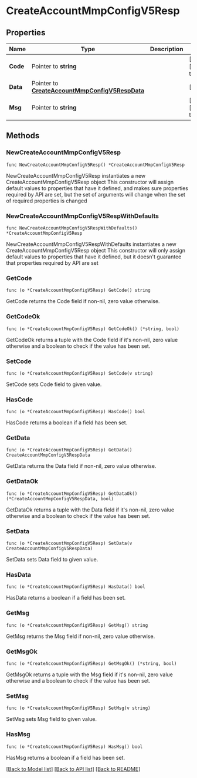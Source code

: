 # CreateAccountMmpConfigV5Resp

## Properties

Name | Type | Description | Notes
------------ | ------------- | ------------- | -------------
**Code** | Pointer to **string** |  | [optional] [default to ""]
**Data** | Pointer to [**CreateAccountMmpConfigV5RespData**](CreateAccountMmpConfigV5RespData.md) |  | [optional] 
**Msg** | Pointer to **string** |  | [optional] [default to ""]

## Methods

### NewCreateAccountMmpConfigV5Resp

`func NewCreateAccountMmpConfigV5Resp() *CreateAccountMmpConfigV5Resp`

NewCreateAccountMmpConfigV5Resp instantiates a new CreateAccountMmpConfigV5Resp object
This constructor will assign default values to properties that have it defined,
and makes sure properties required by API are set, but the set of arguments
will change when the set of required properties is changed

### NewCreateAccountMmpConfigV5RespWithDefaults

`func NewCreateAccountMmpConfigV5RespWithDefaults() *CreateAccountMmpConfigV5Resp`

NewCreateAccountMmpConfigV5RespWithDefaults instantiates a new CreateAccountMmpConfigV5Resp object
This constructor will only assign default values to properties that have it defined,
but it doesn't guarantee that properties required by API are set

### GetCode

`func (o *CreateAccountMmpConfigV5Resp) GetCode() string`

GetCode returns the Code field if non-nil, zero value otherwise.

### GetCodeOk

`func (o *CreateAccountMmpConfigV5Resp) GetCodeOk() (*string, bool)`

GetCodeOk returns a tuple with the Code field if it's non-nil, zero value otherwise
and a boolean to check if the value has been set.

### SetCode

`func (o *CreateAccountMmpConfigV5Resp) SetCode(v string)`

SetCode sets Code field to given value.

### HasCode

`func (o *CreateAccountMmpConfigV5Resp) HasCode() bool`

HasCode returns a boolean if a field has been set.

### GetData

`func (o *CreateAccountMmpConfigV5Resp) GetData() CreateAccountMmpConfigV5RespData`

GetData returns the Data field if non-nil, zero value otherwise.

### GetDataOk

`func (o *CreateAccountMmpConfigV5Resp) GetDataOk() (*CreateAccountMmpConfigV5RespData, bool)`

GetDataOk returns a tuple with the Data field if it's non-nil, zero value otherwise
and a boolean to check if the value has been set.

### SetData

`func (o *CreateAccountMmpConfigV5Resp) SetData(v CreateAccountMmpConfigV5RespData)`

SetData sets Data field to given value.

### HasData

`func (o *CreateAccountMmpConfigV5Resp) HasData() bool`

HasData returns a boolean if a field has been set.

### GetMsg

`func (o *CreateAccountMmpConfigV5Resp) GetMsg() string`

GetMsg returns the Msg field if non-nil, zero value otherwise.

### GetMsgOk

`func (o *CreateAccountMmpConfigV5Resp) GetMsgOk() (*string, bool)`

GetMsgOk returns a tuple with the Msg field if it's non-nil, zero value otherwise
and a boolean to check if the value has been set.

### SetMsg

`func (o *CreateAccountMmpConfigV5Resp) SetMsg(v string)`

SetMsg sets Msg field to given value.

### HasMsg

`func (o *CreateAccountMmpConfigV5Resp) HasMsg() bool`

HasMsg returns a boolean if a field has been set.


[[Back to Model list]](../README.md#documentation-for-models) [[Back to API list]](../README.md#documentation-for-api-endpoints) [[Back to README]](../README.md)


